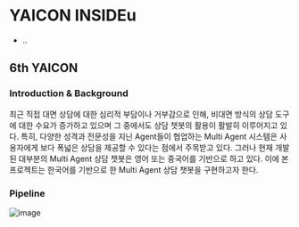 # YAICON INSIDEu
- ..
## 6th YAICON

### Introduction & Background
최근 직접 대면 상담에 대한 심리적 부담이나 거부감으로 인해, 비대면 방식의 상담 도구에 대한 수요가 증가하고 있으며 그 중에서도 상담 챗봇의 활용이 활발히 이루어지고 있다. 특히, 다양한 성격과 전문성을 지닌 Agent들이 협업하는 Multi Agent 시스템은 사용자에게 보다 폭넓은 상담을 제공할 수 있다는 점에서 주목받고 있다. 그러나 현재 개발된 대부분의 Multi Agent 상담 챗봇은 영어 또는 중국어를 기반으로 하고 있다. 이에 본 프로젝트는 한국어를 기반으로 한 Multi Agent 상담 챗봇을 구현하고자 한다.

### Pipeline
![image](https://github.com/user-attachments/assets/5525af4e-fb84-4230-93e7-5719e393b94b)
